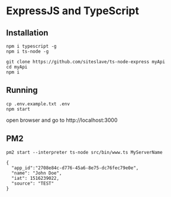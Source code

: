 # ExpressJS and TypeScript

## Installation

```
npm i typescript -g
npm i ts-node -g
```

```
git clone https://github.com/siteslave/ts-node-express myApi
cd myApi
npm i
```

## Running

```
cp .env.example.txt .env
npm start
```

open browser and go to http://localhost:3000

## PM2

```
pm2 start --interpreter ts-node src/bin/www.ts MyServerName
```

```
{
  "app_id":"2708e84c-d776-45a6-8e75-dc76fec79e0e",
  "name": "John Doe",
  "iat": 1516239022,
  "source": "TEST"
}
```